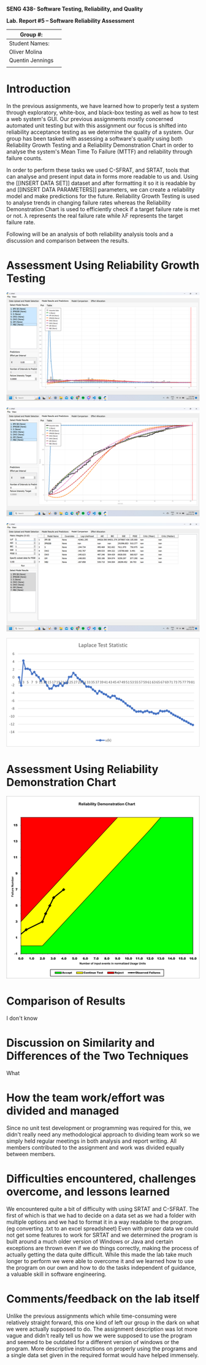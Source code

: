 **SENG 438- Software Testing, Reliability, and Quality**

**Lab. Report \#5 – Software Reliability Assessment**

| Group \#:       |   |
|-----------------|---|
| Student Names:  |   |
|      Oliver Molina           |   |
|      Quentin Jennings           |   |
|                 |   |

# Introduction
In the previous assignments, we have learned how to properly test a system through exploratory, white-box, and black-box testing as well as how to test a web system's GUI. Our previous assignments mostly concerned automated unit testing but with this assignment our focus is shifted into reliability acceptance testing as we determine the quality of a system. Our group has been tasked with assessing a software's quality using both Reliability Growth Testing and a Reliability Demonstration Chart in order to analyse the system's Mean Time To Failure (MTTF) and reliability through failure counts.

In order to perform these tasks we used C-SFRAT, and SRTAT, tools that can analyse and present input data in forms more readable to us and. Using the [[INSERT DATA SET]] dataset and after formatting it so it is readable by and [[INSERT DATA PARAMETERS]] parameters, we can create a reliability model and make predictions for the future. Reliability Growth Testing is used to analyse trends in changing failure rates whereas the Reliability Demonstration Chart is used to efficiently check if a target failure rate is met or not. λ represents the real failure rate while λF represents the target failure rate.

Following will be an analysis of both reliability analysis tools and a discussion and comparison between the results. 
# 

# Assessment Using Reliability Growth Testing 
![](./media/report/Intensity.png)

![](./media/report/MVF.png)

![](./media/report/Comparison.png)

![](./media/report/Laplace.png)

# Assessment Using Reliability Demonstration Chart 
![](./media/report/RDC.png)
# 

# Comparison of Results
I don't know

# Discussion on Similarity and Differences of the Two Techniques
What
# How the team work/effort was divided and managed
Since no unit test development or programming was required for this, we didn't really need any methodological approach to dividing team work so we simply held regular meetings in both analysis and report writing. All members contributed to the assignment and work was divided equally between members.
# 

# Difficulties encountered, challenges overcome, and lessons learned
We encountered quite a bit of difficulty with using SRTAT and C-SFRAT. The first of which is that we had to decide on a data set as we had a folder with multiple options and we had to format it in a way readable to the program. (eg converting .txt to an excel spreadsheet) Even with proper data we could not get some features to work for SRTAT and we determined the program is built around a much older version of Windows or Java and certain exceptions are thrown even if we do things correctly, making the process of actually getting the data quite difficult. While this made the lab take much longer to perform we were able to overcome it and we learned how to use the program on our own and how to do the tasks independent of guidance, a valuable skill in software engineering.

# Comments/feedback on the lab itself
Unlike the previous assignments which while time-consuming were relatively straight forward, this one kind of left our group in the dark on what we were actually supposed to do. The assignment description was lot more vague and didn't really tell us how we were supposed to use the program and seemed to be outdated for a different version of windows or the program. More descriptive instructions on properly using the programs and a single data set given in the required format would have helped immensely.
